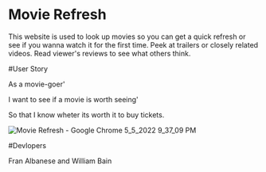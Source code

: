# Movie Refresh

This website is used to look up movies so you can get a quick refresh or see if you wanna watch it for the first time. 
Peek at trailers or closely related videos. Read viewer's reviews to see what others think.

#User Story

As a movie-goer'

I want to see if a movie is worth seeing'

So that I know wheter its worth it to buy tickets.



![Movie Refresh - Google Chrome 5_5_2022 9_37_09 PM](https://user-images.githubusercontent.com/100814286/167052702-16f36dcc-550d-4b89-b73a-cd9948f271a7.png)


#Devlopers 

Fran Albanese and William Bain
